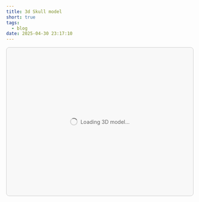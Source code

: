 ```yaml
---
title: 3d Skull model
short: true
tags:
  - blog
date: 2025-04-30 23:17:10
---
```


<style>
#skull-container {
  width: 100%;
  height: 400px;
  position: relative;
  margin: 0;
  border: 1px solid #ccc;
  background: rgba(0,0,0,0.02);
  border-radius: 8px;
  overflow: hidden;
}

.skull-container {
  width: 100%;
  height: 100%;
}

#skullCanvas {
  width: 100% !important;
  height: 100% !important;
  outline: none;
}

#error-message {
  color: red;
  padding: 1rem;
  margin: 1rem;
  background: rgba(255,0,0,0.1);
  border-radius: 4px;
  display: none;
}

#loading-message {
  position: absolute;
  top: 50%;
  left: 50%;
  transform: translate(-50%, -50%);
  color: #666;
  font-size: 14px;
  display: flex;
  align-items: center;
  gap: 8px;
}

.loading-spinner {
  width: 16px;
  height: 16px;
  border: 2px solid #ccc;
  border-top-color: #666;
  border-radius: 50%;
  animation: spin 1s linear infinite;
}

@keyframes spin {
  to { transform: rotate(360deg); }
}
</style>

<div id="error-message"></div>
<div id="skull-container">
  <div id="loading-message">
    <div class="loading-spinner"></div>
    Loading 3D model...
  </div>
</div>

<script type="module">
import * as THREE from 'https://unpkg.com/three@0.160.0/build/three.module.js';
import { OBJLoader } from 'https://unpkg.com/three@0.160.0/examples/jsm/loaders/OBJLoader.js';
import { MTLLoader } from 'https://unpkg.com/three@0.160.0/examples/jsm/loaders/MTLLoader.js';

// Error handling
const showError = (message) => {
  console.error(message);
  const errorDiv = document.getElementById('error-message');
  if (errorDiv) {
    errorDiv.textContent = message;
    errorDiv.style.display = 'block';
  }
  // Hide loading message
  const loadingDiv = document.getElementById('loading-message');
  if (loadingDiv) loadingDiv.style.display = 'none';
};

class PatchedSkullAnimation {
  constructor(canvas, modelPath, mtlPath, config = {}) {
    this.canvas = canvas;
    this.modelPath = modelPath;
    this.mtlPath = mtlPath;
    this.config = {
      mouseLookFactor: 0.05,
      dragRotationSpeed: 0.005,
      resetDelay: 2000,
      resetSpeed: 0.05,
      autoRotationSpeed: 0.0005,
      ...config
    };

    // Add timestamp tracking for rotation
    this.lastTimestamp = 0;
    this.accumulatedRotation = 0;

    // Get container dimensions
    this.container = this.canvas.parentElement;
    this.containerRect = this.container.getBoundingClientRect();

    // Initialize Three.js components
    this.scene = new THREE.Scene();
    this.scene.background = new THREE.Color(0xffffff);

    // Set up camera with proper aspect ratio
    this.camera = new THREE.PerspectiveCamera(
      35, // Even narrower FOV for closer view
      this.containerRect.width / this.containerRect.height,
      0.1,
      1000
    );
    this.camera.position.set(0, 0, 4);
    this.camera.lookAt(0, 0, 0);

    // Set up renderer with proper size and DPI handling
    this.renderer = new THREE.WebGLRenderer({
      canvas: this.canvas,
      antialias: true,
      alpha: true,
      powerPreference: "high-performance"
    });
    this.renderer.setPixelRatio(window.devicePixelRatio);
    this.renderer.setSize(this.containerRect.width, this.containerRect.height, false);
    this.renderer.outputColorSpace = THREE.SRGBColorSpace;
    this.renderer.toneMapping = THREE.ACESFilmicToneMapping;
    this.renderer.toneMappingExposure = 1.0;

    // Studio lighting setup
    // Main key light (top-right)
    const keyLight = new THREE.DirectionalLight(0xffffff, 1.2);
    keyLight.position.set(2, 3, 4);
    this.scene.add(keyLight);

    // Fill light (left side)
    const fillLight = new THREE.DirectionalLight(0xf2e6d9, 0.7); // Warm fill
    fillLight.position.set(-4, 0, 3);
    this.scene.add(fillLight);

    // Rim light (back-right)
    const rimLight = new THREE.DirectionalLight(0xd9ebf2, 0.8); // Cool rim
    rimLight.position.set(3, 2, -3);
    this.scene.add(rimLight);

    // Top light for subtle highlights
    const topLight = new THREE.DirectionalLight(0xffffff, 0.4);
    topLight.position.set(0, 5, 0);
    this.scene.add(topLight);

    // Soft ambient light
    const ambientLight = new THREE.HemisphereLight(
      0xffffff, // Sky color
      0xe6d9cc, // Ground color
      0.4 // Intensity
    );
    this.scene.add(ambientLight);

    console.log('Loading model from:', this.modelPath);

    // Load material first
    const mtlLoader = new MTLLoader();
    mtlLoader.load(this.mtlPath,
      (materials) => {
        materials.preload();
        console.log('Materials loaded:', materials);

        // Then load the model with materials
        const objLoader = new OBJLoader();
        objLoader.setMaterials(materials);
        objLoader.load(
          this.modelPath,
          (obj) => {
            console.log('Model loaded successfully:', obj);
            this.skull = obj;

            // Apply material to all meshes
            obj.traverse((child) => {
              if (child instanceof THREE.Mesh) {
                child.material = new THREE.MeshStandardMaterial({
                  color: 0xf5f5f0, // Very subtle off-white
                  metalness: 0.0,
                  roughness: 0.85, // Slightly reduced for better light interaction
                  emissive: 0x000000,
                  emissiveIntensity: 0
                });

                // Add subtle shadows
                child.castShadow = true;
                child.receiveShadow = true;
              }
            });

            this.scene.add(this.skull);
            this.centerModel();
            this.animate();

            // Hide loading message
            const loadingDiv = document.getElementById('loading-message');
            if (loadingDiv) loadingDiv.style.display = 'none';
          },
          (progress) => {
            const percent = (progress.loaded / progress.total * 100).toFixed(0);
            const loadingDiv = document.getElementById('loading-message');
            if (loadingDiv) {
              loadingDiv.textContent = `Loading 3D model... ${percent}%`;
            }
          },
          (error) => {
            console.error('Error loading model:', error);
            showError(`Failed to load 3D model: ${error.message}`);
          }
        );
      },
      undefined,
      (error) => {
        console.error('Error loading materials:', error);
        showError(`Failed to load materials: ${error.message}`);
      }
    );

    // Event listeners
    this.onPointerMove = this.onPointerMove.bind(this);
    this.onPointerDown = this.onPointerDown.bind(this);
    this.onPointerUp = this.onPointerUp.bind(this);
    this.onWindowResize = this.onWindowResize.bind(this);

    this.canvas.addEventListener('pointermove', this.onPointerMove);
    this.canvas.addEventListener('pointerdown', this.onPointerDown);
    this.canvas.addEventListener('pointerup', this.onPointerUp);
    window.addEventListener('resize', this.onWindowResize);

    // Initial resize
    this.onWindowResize();
  }

  centerModel() {
    if (!this.skull) return;

    const box = new THREE.Box3().setFromObject(this.skull);
    const center = box.getCenter(new THREE.Vector3());
    const size = box.getSize(new THREE.Vector3());

    // Center the model
    this.skull.position.x = -center.x;
    this.skull.position.y = -center.y;
    this.skull.position.z = -center.z;

    // Adjust camera to fit model
    const maxDim = Math.max(size.x, size.y, size.z);
    const fov = this.camera.fov * (Math.PI / 180);
    let cameraZ = Math.abs(maxDim / Math.tan(fov / 2));

    // Reduced padding for closer view
    cameraZ *= 1.2; // Changed from 1.5 to 1.2 for closer view

    this.camera.position.z = cameraZ;
    this.camera.lookAt(0, 0, 0);

    // Update camera near/far
    this.camera.near = cameraZ / 100;
    this.camera.far = cameraZ * 100;
    this.camera.updateProjectionMatrix();

    // Initial rotation for better view
    this.skull.rotation.y = Math.PI / 8;
    this.skull.rotation.x = -Math.PI / 16;
  }

  onPointerMove(event) {
    // Convert page coordinates to container-relative coordinates
    const rect = this.container.getBoundingClientRect();
    const x = event.clientX - rect.left;
    const y = event.clientY - rect.top;

    if (this.isDragging) {
      this.updateInteractionTime();
    }

    this.pointerX = (x / rect.width) * 2 - 1;
    this.pointerY = -((y / rect.height) * 2 - 1);

    if (this.isDragging && this.previousMouseX !== undefined) {
      const deltaX = event.clientX - this.previousMouseX;
      const deltaY = event.clientY - this.previousMouseY;

      this.rotationY = (this.rotationY || 0) + deltaX * this.config.dragRotationSpeed;
      this.rotationX = (this.rotationX || 0) + deltaY * this.config.dragRotationSpeed;
      this.rotationX = Math.max(-Math.PI / 3, Math.min(Math.PI / 3, this.rotationX));
    }

    this.previousMouseX = event.clientX;
    this.previousMouseY = event.clientY;
  }

  onPointerDown(event) {
    this.isDragging = true;
    this.canvas.classList.add('dragging');
    this.previousMouseX = event.clientX;
    this.previousMouseY = event.clientY;
    this.updateInteractionTime();

    // Store the current rotation state
    if (this.skull) {
      this.rotationY = this.skull.rotation.y;
      this.rotationX = this.skull.rotation.x;
    }
  }

  onPointerUp() {
    this.isDragging = false;
    this.canvas.classList.remove('dragging');

    // Store the final rotation position to continue from here
    if (this.skull) {
      this.accumulatedRotation = this.skull.rotation.y % (2 * Math.PI);
      this.lastTimestamp = performance.now();
    }
  }

  onWindowResize() {
    const rect = this.container.getBoundingClientRect();
    this.camera.aspect = rect.width / rect.height;
    this.camera.updateProjectionMatrix();
    this.renderer.setSize(rect.width, rect.height, false);
  }

  updateInteractionTime() {
    this.lastInteractionTime = performance.now();
  }

  animate(timestamp = 0) {
    if (this.skull) {
      if (this.isDragging) {
        // During drag, use the stored rotation plus mouse movement
        this.skull.rotation.y = this.rotationY + this.pointerX * this.config.mouseLookFactor;
        this.skull.rotation.x = this.rotationX + this.pointerY * this.config.mouseLookFactor;
      } else {
        // When not dragging, continue rotation from last position
        const deltaTime = this.lastTimestamp ? timestamp - this.lastTimestamp : 0;
        this.accumulatedRotation += deltaTime * this.config.autoRotationSpeed;
        this.skull.rotation.y = this.accumulatedRotation;
        this.skull.rotation.x = this.rotationX || 0;
      }
      this.lastTimestamp = timestamp;
    }

    this.renderer.render(this.scene, this.camera);
    this.animationFrameId = requestAnimationFrame((t) => this.animate(t));
  }

  destroy() {
    if (this.animationFrameId) {
      cancelAnimationFrame(this.animationFrameId);
    }

    this.canvas.removeEventListener('pointermove', this.onPointerMove);
    this.canvas.removeEventListener('pointerdown', this.onPointerDown);
    this.canvas.removeEventListener('pointerup', this.onPointerUp);
    window.removeEventListener('resize', this.onWindowResize);

    if (this.skull) {
      this.scene.remove(this.skull);
      this.skull.traverse((child) => {
        if (child.geometry) child.geometry.dispose();
        if (child.material) {
          if (Array.isArray(child.material)) {
            child.material.forEach(material => material.dispose());
          } else {
            child.material.dispose();
          }
        }
      });
    }

    this.renderer.dispose();
  }
}

// Initialize everything
const init = async () => {
  try {
    const modelPath = '/img/skully3d.obj';
    const mtlPath = '/img/skully3d.mtl';

    // Test file accessibility
    const [modelResponse, mtlResponse] = await Promise.all([
      fetch(modelPath),
      fetch(mtlPath)
    ]);

    if (!modelResponse.ok) throw new Error(`Model not found (${modelResponse.status})`);
    if (!mtlResponse.ok) throw new Error(`Material not found (${mtlResponse.status})`);

    console.log('✓ Files accessible:', { modelPath, mtlPath });

    const container = document.getElementById('skull-container');
    if (!container) throw new Error('Container not found');

    const canvas = document.createElement('canvas');
    canvas.id = 'skullCanvas';
    container.appendChild(canvas);

    new PatchedSkullAnimation(canvas, modelPath, mtlPath, {
    mouseLookFactor: 0.05,
    autoRotationSpeed: 0.0005
    });

    console.log('✓ Initialization complete');
  } catch (error) {
    showError(`Setup failed: ${error.message}`);
    throw error;
  }
};

// Start initialization
init().catch(error => console.error('Fatal error:', error));
</script>
